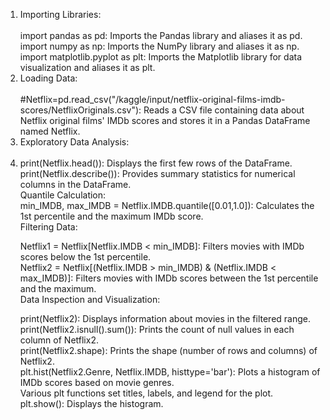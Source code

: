 <ol>
<li>Importing Libraries:</li><br/>
import pandas as pd: Imports the Pandas library and aliases it as pd.<br/>
import numpy as np: Imports the NumPy library and aliases it as np.<br/>
import matplotlib.pyplot as plt: Imports the Matplotlib library for data visualization and aliases it as plt.<br/>
<li>Loading Data:</li><br/>
#Netflix=pd.read_csv("/kaggle/input/netflix-original-films-imdb-scores/NetflixOriginals.csv"): Reads a CSV file containing data about Netflix original films' IMDb scores and stores it in a Pandas DataFrame named Netflix.<br/>
<li>Exploratory Data Analysis:</li><br/>

<li>print(Netflix.head()): Displays the first few rows of the DataFrame.</li>
print(Netflix.describe()): Provides summary statistics for numerical columns in the DataFrame.<br/>
Quantile Calculation:<br/>
min_IMDB, max_IMDB = Netflix.IMDB.quantile([0.01,1.0]): Calculates the 1st percentile and the maximum IMDb score.<br/>
Filtering Data:<br/>

Netflix1 = Netflix[Netflix.IMDB < min_IMDB]: Filters movies with IMDb scores below the 1st percentile.<br/>
Netflix2 = Netflix[(Netflix.IMDB > min_IMDB) & (Netflix.IMDB < max_IMDB)]: Filters movies with IMDb scores between the 1st percentile and the maximum.<br/>
Data Inspection and Visualization:<br/>

print(Netflix2): Displays information about movies in the filtered range.<br/>
print(Netflix2.isnull().sum()): Prints the count of null values in each column of Netflix2.<br/>
print(Netflix2.shape): Prints the shape (number of rows and columns) of Netflix2.<br/>
plt.hist(Netflix2.Genre, Netflix.IMDB, histtype='bar'): Plots a histogram of IMDb scores based on movie genres.<br/>
Various plt functions set titles, labels, and legend for the plot.<br/>
plt.show(): Displays the histogram.<br/>
</ol>

